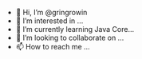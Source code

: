 - 👋 Hi, I’m @gringrowin
- 👀 I’m interested in ...
- 🌱 I’m currently learning Java Core...
- 💞️ I’m looking to collaborate on ...
- 📫 How to reach me ...

<!---
gringrowin/gringrowin is a ✨ special ✨ repository because its `README.md` (this file) appears on your GitHub profile.
You can click the Preview link to take a look at your changes.
--->
